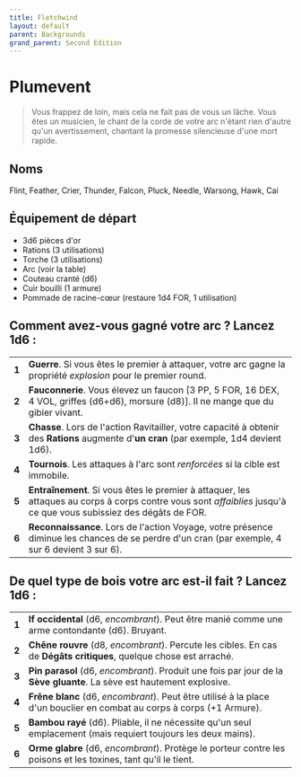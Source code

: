 ```yaml
---
title: Fletchwind
layout: default
parent: Backgrounds
grand_parent: Second Edition
---
```


# Plumevent

> Vous frappez de loin, mais cela ne fait pas de vous un lâche. Vous êtes un musicien, le chant de la corde de votre arc n'étant rien d'autre qu'un avertissement, chantant la promesse silencieuse d'une mort rapide.

## Noms

Flint, Feather, Crier, Thunder, Falcon, Pluck, Needle, Warsong, Hawk, Cai

## Équipement de départ

- 3d6 pièces d'or
- Rations (3 utilisations)
- Torche (3 utilisations)
- Arc (voir la table)
- Couteau cranté (d6)
- Cuir bouilli (1 armure)
- Pommade de racine-cœur (restaure 1d4 FOR, 1 utilisation)

## Comment avez-vous gagné votre arc ? Lancez 1d6 :

|       |                                                                                                                                                                                                             |
| ----- | ----------------------------------------------------------------------------------------------------------------------------------------------------------------------------------------------------------- |
| **1** | **Guerre**. Si vous êtes le premier à attaquer, votre arc gagne la propriété _explosion_ pour le premier round. |
| **2** | **Fauconnerie**. Vous élevez un faucon [3 PP, 5 FOR, 16 DEX, 4 VOL, griffes (d6+d6), morsure (d8)]. Il ne mange que du gibier vivant. |
| **3** | **Chasse**. Lors de l'action Ravitailler, votre capacité à obtenir des **Rations** augmente d'**un cran** (par exemple, 1d4 devient 1d6). |
| **4** | **Tournois**. Les attaques à l'arc sont _renforcées_ si la cible est immobile. |
| **5** | **Entraînement**. Si vous êtes le premier à attaquer, les attaques au corps à corps contre vous sont _affaiblies_ jusqu'à ce que vous subissiez des dégâts de FOR. |
| **6** | **Reconnaissance**. Lors de l'action Voyage, votre présence diminue les chances de se perdre d'un cran (par exemple, 4 sur 6 devient 3 sur 6). |

## De quel type de bois votre arc est-il fait ? Lancez 1d6 :

|       |                                                                                                          |
| ----- | -------------------------------------------------------------------------------------------------------- |
| **1** | **If occidental** (d6, _encombrant_). Peut être manié comme une arme contondante (d6). Bruyant. |
| **2** | **Chêne rouvre** (d8, _encombrant_). Percute les cibles. En cas de **Dégâts critiques**, quelque chose est arraché. |
| **3** | **Pin parasol** (d6, _encombrant_). Produit une fois par jour de la **Sève gluante**. La sève est hautement explosive. |
| **4** | **Frêne blanc** (d6, _encombrant_). Peut être utilisé à la place d'un bouclier en combat au corps à corps (+1 Armure). |
| **5** | **Bambou rayé** (d6). Pliable, il ne nécessite qu'un seul emplacement (mais requiert toujours les deux mains). |
| **6** | **Orme glabre** (d6, _encombrant_). Protège le porteur contre les poisons et les toxines, tant qu'il le tient. |
